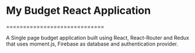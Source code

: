 # My Budget React Application

=============================

A Single page budget application built using React, React-Router and Redux that uses moment.js, Firebase as database and authentication provider.
